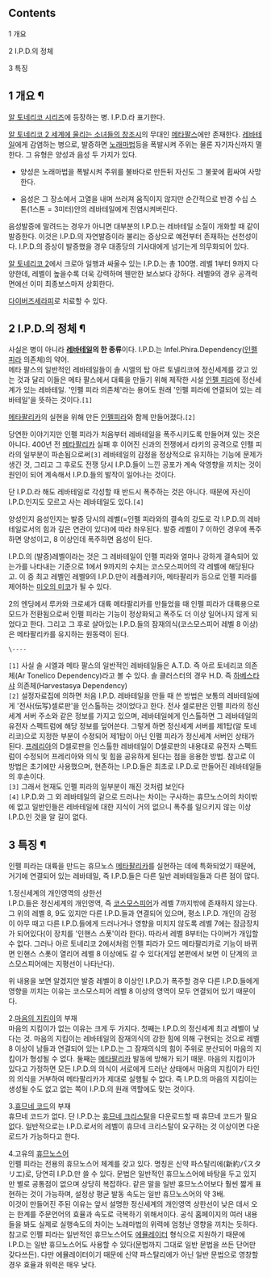 ## Contents

    

1 개요

2 I.P.D.의 정체

3 특징

## 1 개요 ¶

[알 토네리코 시리즈](%EC%95%8C%20%ED%86%A0%EB%84%A4%EB%A6%AC%EC%BD%94%20%EC%8B%9C%EB%A6%AC%EC%A6%88.md)에 등장하는 병. I.P.D.라 표기한다.

  

[알 토네리코 2 세계에 울리는 소녀들의 창조시](%EC%95%8C%20%ED%86%A0%EB%84%A4%EB%A6%AC%EC%BD%94%202%20%EC%84%B8%EA%B3%84%EC%97%90%20%EC%9A%B8%EB%A6%AC%EB%8A%94%20%EC%86%8C%EB%85%80%EB%93%A4%EC%9D%98%20%EC%B0%BD%EC%A1%B0%EC%8B%9C.md)의 무대인 [메타팔스](%EB%A9%94%ED%83%80%20%ED%8C%94%EC%8A%A4.md)에만 존재한다.
[레바테일](%EB%A0%88%EB%B0%94%ED%85%8C%EC%9D%BC.md)에게 감염하는 병으로, 발증하면
[노래마법](%EB%85%B8%EB%9E%98%EB%A7%88%EB%B2%95.md)등을 폭발시켜 주위는 물론 자기자신까지 멸한다. 그
유형은 양성과 음성 두 가지가 있다.

  

  * 양성은 노래마법을 폭발시켜 주위를 불바다로 만든뒤 자신도 그 불꽃에 휩싸여 사망한다.   

  * 음성은 그 장소에서 고열을 내며 쓰러져 움직이지 않지만 순간적으로 반경 수십 스톤(1스톤 = 3미터)안의 레바테일에게 전염시켜버린다.   

음성발증에 말려드는 경우가 아니면 대부분의 I.P.D.는 레바테일 소질이 개화할 때 같이 발증한다. 이것은 I.P.D.의 자연발증이라 불리는
증상으로 예전부터 존재하는 선천성이다. I.P.D.의 증상이 발증했을 경우 대종당의 기사대에게 넘기는게 의무화되어 있다.

  

[알 토네리코 2](%EC%95%8C%20%ED%86%A0%EB%84%A4%EB%A6%AC%EC%BD%94%202%20%EC%84%B8%EA%B3%84%EC%97%90%20%EC%9A%B8%EB%A6%AC%EB%8A%94%20%EC%86%8C%EB%85%80%EB%93%A4%EC%9D%98%20%EC%B0%BD%EC%A1%B0%EC%8B%9C.md)에서 크로아 일행과 싸울수 있는 I.P.D.는 총 100명.
레벨 1부터 9까지 다양한데, 레벨이 높을수록 더욱 강력하며 웬만한 보스보다 강하다. 레벨9의 경우 공격력면에선 이미 최종보스마저 상회한다.

  

[다이버즈세라피](%EB%8B%A4%EC%9D%B4%EB%B2%84%EC%A6%88%EC%84%B8%EB%9D%BC%ED%94%BC.md)로 치료할 수 있다.

  

  

## 2 I.P.D.의 정체 ¶

사실은 병이 아니라 **[레바테일](%EB%A0%88%EB%B0%94%ED%85%8C%EC%9D%BC.md)의 한 종류**이다.
I.P.D.는 Infel.Phira.Dependency([인펠피라](%EC%9D%B8%ED%8E%A0%20%ED%94%BC%EB%9D%BC.md) 의존체)의 약어.  
메타 팔스의 일반적인 레바테일들이 솔 시엘의 탑 아르 토넬리코에 정신세계를 갖고 있는 것과 달리 이들은 메타 팔스에서 대륙을 만들기 위해
제작한 시설 [인펠 피라](%EC%9D%B8%ED%8E%A0%20%ED%94%BC%EB%9D%BC.md)에 정신세계가 있는 레바테일.
'인펠 피라 의존체'라는 용어도 원래 '인펠 피라에 연결되어 있는 레바테일'을 뜻하는 것이다.`[1]`

  

[메타팔리카](%EB%A9%94%ED%83%80%ED%8C%94%EB%A6%AC%EC%B9%B4.md)의 실현을 위해 만든 [인펠피라](%EC%9D%B8%ED%8E%A0%20%ED%94%BC%EB%9D%BC.md)와 함께 만들어졌다.`[2]`

  

당연한 이야기지만 인펠 피라가 처음부터 레바테일을 폭주시키도록 만들어져 있는 것은 아니다. 400년 전
[메타팔리카](%EB%A9%94%ED%83%80%ED%8C%94%EB%A6%AC%EC%B9%B4.md) 실패 후 이어진 신과의 전쟁에서
라키의 공격으로 인펠 피라의 일부분이 파손됨으로써`[3]` 레바테일의 감정을 정상적으로 유지하는 기능에 문제가 생긴 것, 그리고 그 후로도
전쟁 당시 I.P.D.들이 느낀 공포가 계속 악영향을 끼치는 것이 원인이 되어 계속해서 I.P.D.들의 발작이 일어나는 것이다.

  

단 I.P.D.라 해도 레바테일로 각성할 때 반드시 폭주하는 것은 아니다. 때문에 자신이 I.P.D.인지도 모르고 사는 레바테일도
있다.`[4]`

  

양성인지 음성인지는 발증 당시의 레벨(=인펠 피라와의 결속의 강도로 각 I.P.D.의 레바테일로서의 힘과 깊은 연관이 있다)에 따라
좌우된다. 발증 레벨이 7 이하인 경우에 폭주하면 양성이고, 8 이상인데 폭주하면 음성이 된다.  

  

I.P.D.의 (발증)레벨이라는 것은 그 레바테일이 인펠 피라와 얼마나 강하게 결속되어 있는가를 나타내는 기준으로 1에서 9까지의 수치는
코스모스피어의 각 레벨에 해당된다고. 이 중 최고 레벨인 레벨9의 I.P.D.만이 레플레키아, 메타팔리카 등으로 인펠 피라를 제어하는
[미오의 미코](%EB%AF%B8%EC%BD%94%28%EC%95%8C%20%ED%86%A0%EB%84%A4%EB%A6%AC%EC%BD%94%20%EC%8B%9C%EB%A6%AC%EC%A6%88%29#s-3.md)가 될 수 있다.

  
  

2의 엔딩에서 루카와 크로셰가 대륙 메타팔리카를 만들었을 때 인펠 피라가 대륙용으로 모드가 전환됨으로써 인펠 피라는 기능이 정상화되고 폭주도
더 이상 일어나지 않게 되었다고 한다. 그리고 그 후로 살아있는 I.P.D.들의 잠재의식(코스모스피어 레벨 8 이상)은 메타팔리카를 유지하는
원동력이 된다.  

  

`\----`

`[1]` 사실 솔 시엘과 메타 팔스의 일반적인 레바테일들은 A.T.D. 즉 아르 토네리코 의존체(Ar Tonelico
Dependency)라고 볼 수 있다. 솔 클러스터의 경우 H.D. 즉
[하베스타샤](%ED%95%98%EB%B2%A0%EC%8A%A4%ED%83%80%EC%83%A4.md) 의존체(Harvestasya
Dependency)  
`[2]` 설정자료집에 의하면 처음 I.P.D. 레바테일을 만들 때 쓴 방법은 보통의 레바테일에게 '전사(伝写)셀로판'을 인스톨하는
것이었다고 한다. 전사 셀로판은 인펠 피라의 정신세계 서버 주소와 같은 정보를 가지고 있으며, 레바테일에게 인스톨하면 그 레바테일의 유전자
스펙트럼에 해당 정보를 덮어쓴다. 그렇게 하면 정신세계 서버를 제1탑(알 토네리코)으로 지정한 부분이 수정되어 제1탑이 아닌 인펠 피라가
정신세계 서버인 상태가 된다. [프레리아](%ED%94%84%EB%A0%88%EB%A6%AC%EC%95%84.md)의 D셀로판을
인스톨한 레바테일이 D셀로판의 내용대로 유전자 스펙트럼이 수정되어 프레리아와 의식 및 힘을 공유하게 된다는 점을 응용한 방법. 참고로 이
방법은 초기에만 사용했으며, 현존하는 I.P.D.들은 최초로 I.P.D.로 만들어진 레바테일들의 후손이다.  
`[3]` 그래서 현재도 인펠 피라의 일부분이 깨진 것처럼 보인다  
`[4]` I.P.D.와 그 외 레바테일의 겉으로 드러나는 차이는 구사하는 휴므노스어의 차이밖에 없고 일반인들은 레바테일에 대한 지식이 거의
없으니 폭주를 일으키지 않는 이상 I.P.D.인 것을 알 길이 없다.

## 3 특징 ¶

인펠 피라는 대륙을 만드는 휴므노스
[메타팔리카](%EB%A9%94%ED%83%80%ED%8C%94%EB%A6%AC%EC%B9%B4.md)를 실현하는 데에 특화되었기
때문에, 거기에 연결되어 있는 레바테일, 즉 I.P.D.들은 다른 일반 레바테일들과 다른 점이 많다.

  

1.정신세계의 개인영역의 상한선  
I.P.D.들은 정신세계의 개인영역, 즉
[코스모스피어](%EC%BD%94%EC%8A%A4%EB%AA%A8%EC%8A%A4%ED%94%BC%EC%96%B4.md)가 레벨
7까지밖에 존재하지 않는다. 그 위의 레벨 8, 9도 있지만 다른 I.P.D.들과 연결되어 있으며, 평소 I.P.D. 개인의 감정이 아무
때고 다른 I.P.D.들에게 드러나거나 영향을 미치지 않도록 레벨 7에는 잠금장치가 되어있다(이 장치를 '인핸스 스폿'이라 한다). 따라서
레벨 8부터는 다이버가 개입할 수 없다. 그러나 아르 토네리코 2에서처럼 인펠 피라가 모드 메타팔리카로 기능이 바뀌면 인핸스 스폿이 열리어
레벨 8 이상에도 갈 수 있다(게임 본편에서 보면 이 단계의 코스모스피어에는 지평선이 나타난다).  
  
위 내용을 보면 알겠지만 발증 레벨이 8 이상인 I.P.D.가 폭주할 경우 다른 I.P.D.들에게 영향을 끼치는 이유는 코스모스피어 레벨 8
이상의 영역이 모두 연결되어 있기 때문이다.  
  
2.[마음의 지킴이](%EB%A7%88%EC%9D%8C%EC%9D%98%20%EC%A7%80%ED%82%B4%EC%9D%B4.md)의
부재  
마음의 지킴이가 없는 이유는 크게 두 가지다. 첫째는 I.P.D.의 정신세계 최고 레벨이 낮다는 것. 마음의 지킴이는 레바테일의 잠재의식의
강한 힘에 의해 구현되는 것으로 레벨 8 이상이 남들과 연결되어 있는 I.P.D.는 그 잠재의식의 힘이 주위로 분산되어 마음의 지킴이가
형성될 수 없다. 둘째는 [메타팔리카](%EB%A9%94%ED%83%80%ED%8C%94%EB%A6%AC%EC%B9%B4.md) 발동에
방해가 되기 때문. 마음의 지킴이가 있다고 가정하면 모든 I.P.D.의 의식이 서로에게 드러난 상태에서 마음의 지킴이가 타인의 의식을
거부하여 메타팔리카가 제대로 실행될 수 없다. 즉 I.P.D.의 마음의 지킴이는 생성될 수도 없고 없는 쪽이 I.P.D.의 원래 역할에도
맞는 것이다.  
  
3.[휴므네 코드](%ED%9C%B4%EB%AF%80%EB%84%A4%20%EC%BD%94%EB%93%9C.md)의 부재  
휴므네 코드가 없다. 단 I.P.D.는 [휴므네 크리스탈](%ED%9C%B4%EB%AF%80%EB%84%A4%20%ED%81%AC%EB%A6%AC%EC%8A%A4%ED%83%88.md)을 다운로드할 때 휴므네 코드가 필요없다. 일반적으로는 I.P.D.로서의 레벨이 휴므네
크리스탈이 요구하는 것 이상이면 다운로드가 가능하다고 한다.  
  
4.고유의 [휴므노스어](%ED%9C%B4%EB%AF%80%EB%85%B8%EC%8A%A4%EC%96%B4.md)  
인펠 피라는 전용의 휴므노스어 체계를 갖고 있다. 명칭은 신약 파스탈리에(新約パスタリエ)로, 당연히 I.P.D.만 쓸 수 있다. 문법은
일반적인 휴므노스어에 바탕을 두고 있지만 별로 공통점이 없으며 상당히 복잡하다. 같은 말을 일반 휴므노스어보다 훨씬 짧게 표현하는 것이
가능하며, 설정상 평균 발동 속도는 일반 휴므노스어의 약 3배.  
이것이 만들어진 주된 이유는 앞서 설명한 정신세계의 개인영역 상한선이 낮은 데서 오는 한계를 주문언어의 효율과 속도로 극복하기 위해서이다.
공식 홈페이지의 여러 내용들을 봐도 실제로 실행속도의 차이는 노래마법의 위력에 엄청난 영향을 끼치는 듯하다.  
참고로 인펠 피라는 일반적인 휴므노스어도
[에뮬레이터](%EC%97%90%EB%AE%AC%EB%A0%88%EC%9D%B4%ED%84%B0.md) 형식으로 지원하기 때문에
I.P.D.는 일반 휴므노스어도 사용할 수 있다(문법까지 그대로 일반 문법을 쓰든 단어만 갖다쓰든). 다만 에뮬레이터이기 때문에 신약
파스탈리에가 아닌 일반 문법으로 영창할 경우 효율과 위력은 매우 낮다.  

